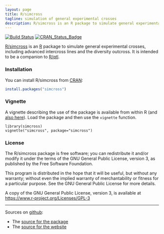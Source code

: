 ```yaml
---
layout: page
title: R/simcross
tagline: simulation of general experimental crosses
description: R/simcross is an R package to simulate general experimental crosses, including advanced intercross lines and the diversity outcross.
---
```


[![Build Status](https://travis-ci.org/kbroman/simcross.svg?branch=master)](https://travis-ci.org/kbroman/simcross)
[![CRAN_Status_Badge](https://www.r-pkg.org/badges/version/simcross)](https://cran.r-project.org/package=simcross)

[R/simcross](https://github.com/kbroman/simcross) is an
[R](https://www.r-project.org) package to simulate general experimental
crosses, including advanced intercross lines and the diversity outcross.
It is intended to be a companion to [R/qtl](https://www.rqtl.org).

### Installation

You can install R/simcross from [CRAN](https://cran.r-project.org):

```r
install.packages("simcross")
```

### Vignette

A vignette describing the use of the package is available from within
R (and [also here](assets/vignettes/simcross.html)). Load the package
and then use the `vignette` function.

    library(simcross)
    vignette("simcross", package="simcross")

### License

The R/simcross package is free software; you can redistribute it
and/or modify it under the terms of the GNU General Public License,
version 3, as published by the Free Software Foundation.

This program is distributed in the hope that it will be useful, but
without any warranty; without even the implied warranty of
merchantability or fitness for a particular purpose.  See the GNU
General Public License for more details.

A copy of the GNU General Public License, version 3, is available at
<https://www.r-project.org/Licenses/GPL-3>

---

Sources on [github](https://github.com):

- The [source for the package](https://github.com/kbroman/simcross/tree/master)
- The [source for the website](https://github.com/kbroman/simcross/tree/gh-pages)
